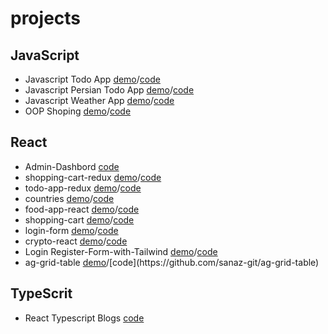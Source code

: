 # projects


## JavaScript
- Javascript Todo App [demo](https://sanaz-git.github.io/javascript-todo-app/)/[code](https://github.com/sanaz-git/javascript-todo-app?tab=readme-ov-file)
- Javascript Persian Todo App [demo](https://sanaz-git.github.io/javascript-persian-todo-app/)/[code](https://github.com/sanaz-git/javascript-persian-todo-apps)
- Javascript Weather App [demo](https://sanaz-git.github.io/javascript-weather-app/)/[code](https://github.com/sanaz-git/javascript-weather-app)
- OOP Shoping [demo](https://sanaz-git.github.io/oop-shoping/)/[code](https://github.com/sanaz-git/oop-shoping)

## React
- Admin-Dashbord  [code](https://github.com/sanaz-git/admin-dashbord)
- shopping-cart-redux [demo](https://shopping-cart-redux-chi.vercel.app/products)/[code](https://github.com/sanaz-git/shopping-cart-redux)
- todo-app-redux [demo](https://todo-app-redux-nine.vercel.app/)/[code](https://github.com/sanaz-git/todo-app-redux)
- countries [demo](https://countries-9uei.vercel.app/countries)/[code](https://github.com/sanaz-git/countries)
- food-app-react [demo](https://food-app-react-chi.vercel.app/products)/[code](https://github.com/sanaz-git/food-app-react)
- shopping-cart [demo](https://shopping-cart-sanaz-git.vercel.app/products)/[code](https://github.com/sanaz-git/shopping-cart)
- login-form [demo](https://login-form-two-liart.vercel.app/signup)/[code](https://github.com/sanaz-git/login-form)
- crypto-react [demo](https://crypto-react-ten.vercel.app/)/[code](https://github.com/sanaz-git/crypto-react?tab=readme-ov-file)
- Login Register-Form-with-Tailwind [demo](https://sanaz-git.github.io/)/[code](https://github.com/sanaz-git/login-register-form?tab=readme-ov-file)
- ag-grid-table [demo]([https://sanaz-git.github.io/](https://fluffy-duckanoo-a73256.netlify.app/))/[code](https://github.com/sanaz-git/ag-grid-table)

  
## TypeScrit 
- React Typescript Blogs  [code](https://github.com/sanaz-git/react-typescript-blogs)






